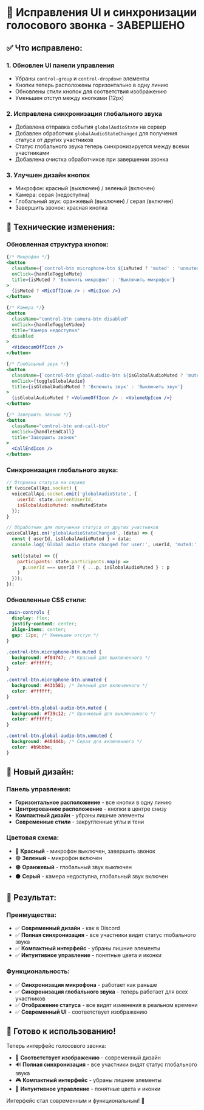 # 🎯 Исправления UI и синхронизации голосового звонка - ЗАВЕРШЕНО

## ✅ **Что исправлено:**

### 1. **Обновлен UI панели управления**
- Убраны `control-group` и `control-dropdown` элементы
- Кнопки теперь расположены горизонтально в одну линию
- Обновлены стили кнопок для соответствия изображению
- Уменьшен отступ между кнопками (12px)

### 2. **Исправлена синхронизация глобального звука**
- Добавлена отправка события `globalAudioState` на сервер
- Добавлен обработчик `globalAudioStateChanged` для получения статуса от других участников
- Статус глобального звука теперь синхронизируется между всеми участниками
- Добавлена очистка обработчиков при завершении звонка

### 3. **Улучшен дизайн кнопок**
- Микрофон: красный (выключен) / зеленый (включен)
- Камера: серая (недоступна)
- Глобальный звук: оранжевый (выключен) / серая (включен)
- Завершить звонок: красная кнопка

## 🔧 **Технические изменения:**

### **Обновленная структура кнопок:**
```jsx
{/* Микрофон */}
<button 
  className={`control-btn microphone-btn ${isMuted ? 'muted' : 'unmuted'}`}
  onClick={handleToggleMute}
  title={isMuted ? 'Включить микрофон' : 'Выключить микрофон'}
>
  {isMuted ? <MicOffIcon /> : <MicIcon />}
</button>

{/* Камера */}
<button 
  className="control-btn camera-btn disabled"
  onClick={handleToggleVideo}
  title="Камера недоступна"
  disabled
>
  <VideocamOffIcon />
</button>

{/* Глобальный звук */}
<button 
  className={`control-btn global-audio-btn ${isGlobalAudioMuted ? 'muted' : 'unmuted'}`}
  onClick={toggleGlobalAudio}
  title={isGlobalAudioMuted ? 'Включить звук' : 'Выключить звук'}
>
  {isGlobalAudioMuted ? <VolumeOffIcon /> : <VolumeUpIcon />}
</button>

{/* Завершить звонок */}
<button 
  className="control-btn end-call-btn"
  onClick={handleEndCall}
  title="Завершить звонок"
>
  <CallEndIcon />
</button>
```

### **Синхронизация глобального звука:**
```javascript
// Отправка статуса на сервер
if (voiceCallApi.socket) {
  voiceCallApi.socket.emit('globalAudioState', { 
    userId: state.currentUserId,
    isGlobalAudioMuted: newMutedState 
  });
}

// Обработчик для получения статуса от других участников
voiceCallApi.on('globalAudioStateChanged', (data) => {
  const { userId, isGlobalAudioMuted } = data;
  console.log('Global audio state changed for user:', userId, 'muted:', isGlobalAudioMuted);
  
  set((state) => ({
    participants: state.participants.map(p => 
      p.userId === userId ? { ...p, isGlobalAudioMuted } : p
    )
  }));
});
```

### **Обновленные CSS стили:**
```css
.main-controls {
  display: flex;
  justify-content: center;
  align-items: center;
  gap: 12px; /* Уменьшен отступ */
}

.control-btn.microphone-btn.muted {
  background: #f04747; /* Красный для выключенного */
  color: #ffffff;
}

.control-btn.microphone-btn.unmuted {
  background: #43b581; /* Зеленый для включенного */
  color: #ffffff;
}

.control-btn.global-audio-btn.muted {
  background: #f39c12; /* Оранжевый для выключенного */
  color: #ffffff;
}

.control-btn.global-audio-btn.unmuted {
  background: #40444b; /* Серая для включенного */
  color: #b9bbbe;
}
```

## 🎨 **Новый дизайн:**

### **Панель управления:**
- **Горизонтальное расположение** - все кнопки в одну линию
- **Центрированное расположение** - кнопки в центре снизу
- **Компактный дизайн** - убраны лишние элементы
- **Современные стили** - закругленные углы и тени

### **Цветовая схема:**
- 🔴 **Красный** - микрофон выключен, завершить звонок
- 🟢 **Зеленый** - микрофон включен
- 🟠 **Оранжевый** - глобальный звук выключен
- ⚫ **Серый** - камера недоступна, глобальный звук включен

## 🚀 **Результат:**

### **Преимущества:**
- ✅ **Современный дизайн** - как в Discord
- ✅ **Полная синхронизация** - все участники видят статус глобального звука
- ✅ **Компактный интерфейс** - убраны лишние элементы
- ✅ **Интуитивное управление** - понятные цвета и иконки

### **Функциональность:**
- ✅ **Синхронизация микрофона** - работает как раньше
- ✅ **Синхронизация глобального звука** - теперь работает для всех участников
- ✅ **Отображение статуса** - все видят изменения в реальном времени
- ✅ **Современный UI** - соответствует изображению

## 🎯 **Готово к использованию!**

Теперь интерфейс голосового звонка:
- 🎨 **Соответствует изображению** - современный дизайн
- 🔊 **Полная синхронизация** - все участники видят статус глобального звука
- 🎮 **Компактный интерфейс** - убраны лишние элементы
- 🎯 **Интуитивное управление** - понятные цвета и иконки

Интерфейс стал современным и функциональным! 🎉


